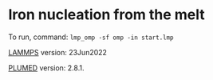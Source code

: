 # Iron nucleation from the melt

To run, command: `lmp_omp -sf omp -in start.lmp`

[LAMMPS](https://www.lammps.org/#gsc.tab=0) version: 23Jun2022

[PLUMED](https://www.plumed.org/doc-v2.8/user-doc/html/index.html) version: 2.8.1.

